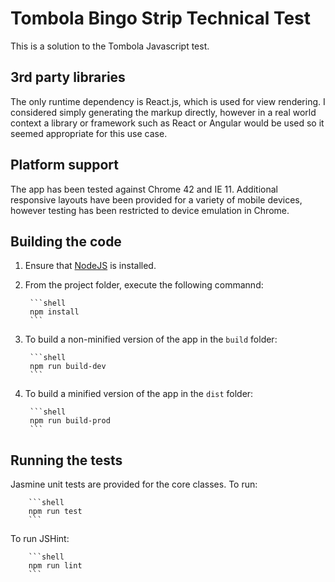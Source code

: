 # Tombola Bingo Strip Technical Test

This is a solution to the Tombola Javascript test.

## 3rd party libraries

The only runtime dependency is React.js, which is used for view rendering. I considered simply generating the markup directly, however in a real world context a library or framework such as React or Angular would be used so it seemed appropriate for this use case.

## Platform support

The app has been tested against Chrome 42 and IE 11. Additional responsive layouts have been provided for a variety of mobile devices, however testing has been restricted to device emulation in Chrome. 

## Building the code

1. Ensure that [NodeJS](http://nodejs.org/) is installed.
2. From the project folder, execute the following commannd:

        ```shell
        npm install
        ```
	
3. To build a non-minified version of the app in the `build` folder: 

        ```shell
        npm run build-dev
        ```
    
4. To build a minified version of the app in the `dist` folder: 
   
        ```shell
        npm run build-prod
        ```
      
## Running the tests

Jasmine unit tests are provided for the core classes. To run:

        ```shell
        npm run test
        ```

To run JSHint:

        ```shell
        npm run lint
        ```
        